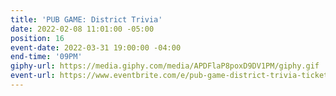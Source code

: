 ```yaml
---
title: 'PUB GAME: District Trivia'
date: 2022-02-08 11:01:00 -05:00
position: 16
event-date: 2022-03-31 19:00:00 -04:00
end-time: '09PM'
giphy-url: https://media.giphy.com/media/APDFlaP8poxD9DV1PM/giphy.gif
event-url: https://www.eventbrite.com/e/pub-game-district-trivia-tickets-265154663737
---
```


